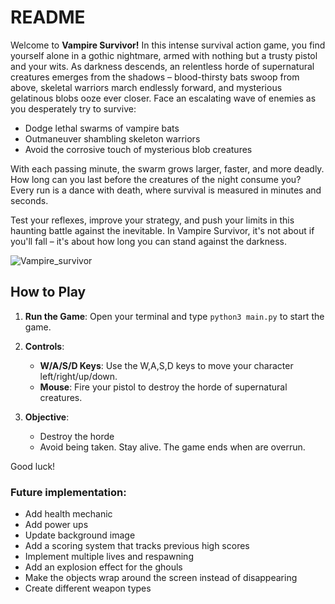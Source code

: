 # README

Welcome to **Vampire Survivor!** In this intense survival action game, you find yourself alone in a gothic nightmare, armed with nothing but a trusty pistol and your wits. As darkness descends, an relentless horde of supernatural creatures emerges from the shadows – blood-thirsty bats swoop from above, skeletal warriors march endlessly forward, and mysterious gelatinous blobs ooze ever closer.
Face an escalating wave of enemies as you desperately try to survive:

 - Dodge lethal swarms of vampire bats
 - Outmaneuver shambling skeleton warriors
 - Avoid the corrosive touch of mysterious blob creatures

With each passing minute, the swarm grows larger, faster, and more deadly. How long can you last before the creatures of the night consume you? Every run is a dance with death, where survival is measured in minutes and seconds.

Test your reflexes, improve your strategy, and push your limits in this haunting battle against the inevitable. In Vampire Survivor, it's not about if you'll fall – it's about how long you can stand against the darkness.

![Vampire_survivor](https://github.com/user-attachments/assets/754d9226-a641-41b9-80e7-98bf04d162c5)

## How to Play

1. **Run the Game**: Open your terminal and type `python3 main.py` to start the game.
   
2. **Controls**:
   - **W/A/S/D Keys**: Use the W,A,S,D keys to move your character left/right/up/down.
   - **Mouse**: Fire your pistol to destroy the horde of supernatural creatures.

3. **Objective**: 
   - Destroy the horde
   - Avoid being taken. Stay alive. The game ends when are overrun.

Good luck!

### Future implementation:
   - Add health mechanic
   - Add power ups
   - Update background image
   - Add a scoring system that tracks previous high scores
   - Implement multiple lives and respawning
   - Add an explosion effect for the ghouls
   - Make the objects wrap around the screen instead of disappearing
   - Create different weapon types

